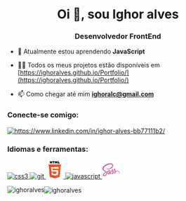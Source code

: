 <h1 align="center">Oi 👋, sou Ighor alves</h1>
<h3 align="center">Desenvolvedor FrontEnd</h3>

- 🌱 Atualmente estou aprendendo **JavaScript**

- 👨‍💻 Todos os meus projetos estão disponíveis em [https://ighoralves.github.io/Portfolio/](https://ighoralves.github.io/Portfolio/)

- 📫 Como chegar até mim **ighoralc@gmail.com**

<h3 align="left">Conecte-se comigo:</h3>
<p align="left">
<a href="https://linkedin.com/in/https://www.linkedin.com/in /ighor-alves-bb77111b2/" target="blank"><img align="center" src="https://raw.githubusercontent.com/rahuldkjain/github-profile-readme-generator/master/src/images/ icons/Social/linked-in-alt.svg" alt="https://www.linkedin.com/in/ighor-alves-bb77111b2/" height="30" width="40" /></a>
</p>

<h3 align="left">Idiomas e ferramentas:</h3>
<p align="left"> <a href="https://www.w3schools.com/css/" target="_blank" rel="noreferrer"> <img src="https://raw.githubusercontent. com/devicons/devicon/master/icons/css3/css3-original-wordmark.svg" alt="css3" width="40" height="40"/> </a> <a href="https:// git-scm.com/" target="_blank" rel="noreferrer"> <img src="https://www.vectorlogo.zone/logos/git-scm/git-scm-icon.svg" alt=" git" width="40" height="40"/> </a> <a href="https://www.w3.org/html/" target="_blank" rel="noreferrer"> <img src ="https://raw.githubusercontent.com/devicons/devicon/master/icons/html5/html5-original-wordmark.svg" alt="html5" width="40" height="40"/> </a> <a href="https:// developer.mozilla.org/en-US/docs/Web/JavaScript" target="_blank" rel="noreferrer"> <img src="https://raw.githubusercontent.com/devicons/devicon/master/icons/ javascript/javascript-original.svg" alt="javascript" width="40" height="40"/> </a> <a href="https://sass-lang.com" target="_blank" rel ="noreferrer"> <img src="https://raw.githubusercontent.com/devicons/devicon/master/icons/sass/sass-original.svg" alt="sass" width="40" height="40 "/></a> </p>

<p><img align="left" src="https://github-readme-stats.vercel.app/api/top-langs?username=ighoralves&show_icons=true&locale=en&layout=compact" alt="ighoralves" /> </p>

<p> <img align="center" src="https://github-readme-stats.vercel.app/api?username=ighoralves&show_icons=true&locale=en" alt="ighoralves" /> </p>
